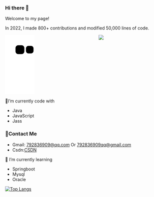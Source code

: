 ### Hi there 👋

<!--
**Jmwang-Code/Jmwang-Code** is a ✨ _special_ ✨ repository because its `README.md` (this file) appears on your GitHub profile.

Here are some ideas to get you started:

- 🔭 I’m currently working on ...
- 🌱 I’m currently learning ...
- 👯 I’m looking to collaborate on ...
- 🤔 I’m looking for help with ...
- 💬 Ask me about ...
- 📫 How to reach me: ...
- 😄 Pronouns: ...
- ⚡ Fun fact: ...
-->

Welcome to my page! 

In 2022, I made 800+ contributions and modified 50,000 lines of code.

<img align="center" src="https://raw.githubusercontent.com/Jmwang-Code/Jmwang-Code/main/assets/github-contribution-grid-snake.svg">

<img align='right' src='https://octodex.github.com/images/filmtocat.png' width='200"'>

🔭I’m currently code with

- Java
- JavaScript
- Jass

### 💬Contact Me

- Gmail: 792836909@qq.com Or 792836909qq@gmail.com
- Csdn:[CSDN](https://blog.csdn.net/jj89929665?type=blog)

🌱 I’m currently learning

- Springboot
- Mysql
- Oracle

[![Top Langs](https://github-readme-stats.vercel.app/api/top-langs/?username=Jmwang-code&theme=vue-dark)](https://github.com/plexpt)



